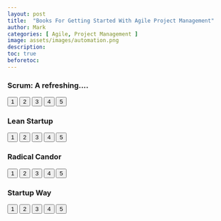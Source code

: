 ```yaml
---
layout: post
title:  "Books For Getting Started With Agile Project Management"
author: Mark
categories: [ Agile, Project Management ]
image: assets/images/automation.png
description: 
toc: true
beforetoc: 
---
```


### Scrum: A refreshing....
<div class="rating-holder">
<div class="c-rating c-rating--regular" data-rating-value="{{4.5}}">
<button>1</button>
<button>2</button>
<button>3</button>
<button>4</button>
<button>5</button>
</div>
</div>

### Lean Startup
<div class="rating-holder">
<div class="c-rating c-rating--regular" data-rating-value="{{5}}">
<button>1</button>
<button>2</button>
<button>3</button>
<button>4</button>
<button>5</button>
</div>
</div>

### Radical Candor
<div class="rating-holder">
<div class="c-rating c-rating--regular" data-rating-value="{{4}}">
<button>1</button>
<button>2</button>
<button>3</button>
<button>4</button>
<button>5</button>
</div>
</div>

### Startup Way
<div class="rating-holder">
<div class="c-rating c-rating--regular" data-rating-value="{{4}}">
<button>1</button>
<button>2</button>
<button>3</button>
<button>4</button>
<button>5</button>
</div>
</div>
<!--stackedit_data:
eyJoaXN0b3J5IjpbLTEwNjM4OTY3NDVdfQ==
-->